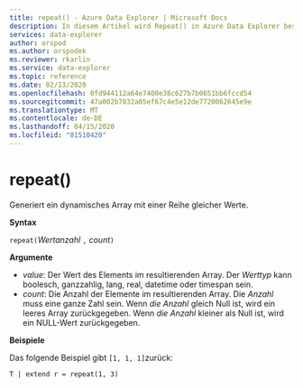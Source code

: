 ```yaml
---
title: repeat() - Azure Data Explorer | Microsoft Docs
description: In diesem Artikel wird Repeat() in Azure Data Explorer beschrieben.
services: data-explorer
author: orspod
ms.author: orspodek
ms.reviewer: rkarlin
ms.service: data-explorer
ms.topic: reference
ms.date: 02/13/2020
ms.openlocfilehash: 0fd944112a64e7400e38c627b7b0651bb6fccd54
ms.sourcegitcommit: 47a002b7032a05ef67c4e5e12de7720062645e9e
ms.translationtype: MT
ms.contentlocale: de-DE
ms.lasthandoff: 04/15/2020
ms.locfileid: "81510420"
---
```

# <a name="repeat"></a>repeat()

Generiert ein dynamisches Array mit einer Reihe gleicher Werte.

**Syntax**

`repeat(`*Wertanzahl* `,` *count*`)` 

**Argumente**

* *value*: Der Wert des Elements im resultierenden Array. Der *Werttyp* kann boolesch, ganzzahlig, lang, real, datetime oder timespan sein.   
* *count*: Die Anzahl der Elemente im resultierenden Array. Die *Anzahl* muss eine ganze Zahl sein.
Wenn *die Anzahl* gleich Null ist, wird ein leeres Array zurückgegeben.
Wenn *die Anzahl* kleiner als Null ist, wird ein NULL-Wert zurückgegeben. 

**Beispiele**

Das folgende Beispiel gibt `[1, 1, 1]`zurück:

```kusto
T | extend r = repeat(1, 3)
```